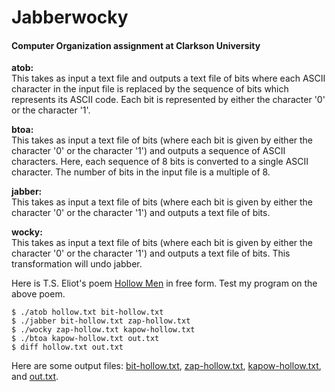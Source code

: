 # Jabberwocky

<h4>Computer Organization assignment at Clarkson University</h2>

<strong>atob:</strong><br>
This takes as input a text file and outputs a text file of bits where each ASCII character in the input file is replaced by the sequence of bits which represents its ASCII code. Each bit is represented by either the character '0' or the character '1'.

<strong>btoa:</strong><br>
This takes as input a text file of bits (where each bit is given by either the character '0' or the character '1') and outputs a sequence of ASCII characters. Here, each sequence of 8 bits is converted to a single ASCII character. The number of bits in the input file is a multiple of 8.

<strong>jabber:</strong><br>
This takes as input a text file of bits (where each bit is given by either the character '0' or the character '1') and outputs a text file of bits.

<strong>wocky:</strong><br>
This takes as input a text file of bits (where each bit is given by either the character '0' or the character '1') and outputs a text file of bits. This transformation will undo jabber.

Here is T.S. Eliot's poem <a href="hollow.txt">Hollow Men</a> in free form.
Test my program on the above poem.

    $ ./atob hollow.txt bit-hollow.txt
    $ ./jabber bit-hollow.txt zap-hollow.txt
    $ ./wocky zap-hollow.txt kapow-hollow.txt
    $ ./btoa kapow-hollow.txt out.txt
    $ diff hollow.txt out.txt
Here are some output files: <a href="bit-hollow.txt">bit-hollow.txt</a>, <a href="zap-hollow.txt">zap-hollow.txt</a>, <a href="kapow-hollow.txt">kapow-hollow.txt</a>, and <a href="out.txt">out.txt</a>.
